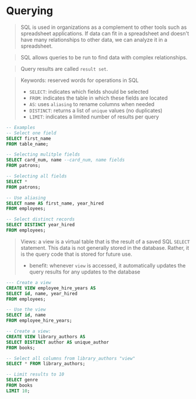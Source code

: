 # Querying

> SQL is used in organizations as a complement to other tools such as spreadsheet applications. If data can fit in a spreadsheet and doesn't have many relationships to other data, we can analyze it in a spreadsheet.

> SQL allows queries to be run to find data with complex relationships.

> Query results are called `result set`.

> Keywords: reserved words for operations in SQL
>
> - `SELECT`: indicates which fields should be selected
> - `FROM`: indicates the table in which these fields are located
> - `AS`: uses `aliasing` to rename columns when needed
> - `DISTINCT`: returns a list of `unique` values (no duplicates)
> - `LIMIT`: indicates a limited number of results per query

```sql
-- Examples
-- Select one field
SELECT first_name
FROM table_name;

-- Selecting mulitple fields
SELECT card_num, name --card_num, name fields
FROM patrons;

-- Selecting all fields
SELECT *
FROM patrons;

-- Use aliasing
SELECT name AS first_name, year_hired
FROM employees;

-- Select distinct records
SELECT DISTINCT year_hired
FROM employees;

```

> Views: a view is a virtual table that is the result of a saved SQL `SELECT` statement. This data is not generally stored in the database. Rather, it is the query code that is stored for future use.
>
> - benefit: whenever `view` is accessed, it automatically updates the query results for any updates to the database

```sql
--- Create a view
CREATE VIEW employee_hire_years AS
SELECT id, name, year_hired
FROM employees;

-- Use the view
SELECT id, name
FROM employee_hire_years;

-- Create a view:
CREATE VIEW library_authors AS
SELECT DISTINCT author AS unique_author
FROM books;

-- Select all columns from library_authors "view"
SELECT * FROM library_authors;

-- Limit results to 10
SELECT genre
FROM books
LIMIT 10;

```
